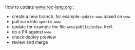 
How to update www.roc-lang.org :

- create a new branch, for example `update-www` based on `www`
- pull `main` into `update-www`
- update for example the file `www/public/index.html`
- do a PR against `www`
- check deploy preview
- review and merge
